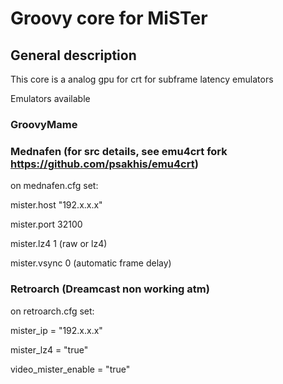 # Groovy core for MiSTer

## General description
This core is a analog gpu for crt for subframe latency emulators

Emulators available

### GroovyMame

  
### Mednafen (for src details, see emu4crt fork https://github.com/psakhis/emu4crt)
  
  on mednafen.cfg set:
  
   mister.host "192.x.x.x"
  
   mister.port 32100
  
   mister.lz4 1 (raw or lz4)
  
   mister.vsync 0 (automatic frame delay)
  
  
### Retroarch (Dreamcast non working atm)
  
  on retroarch.cfg set:
  
   mister_ip = "192.x.x.x"
  
   mister_lz4 = "true"
  
   video_mister_enable = "true"
  






